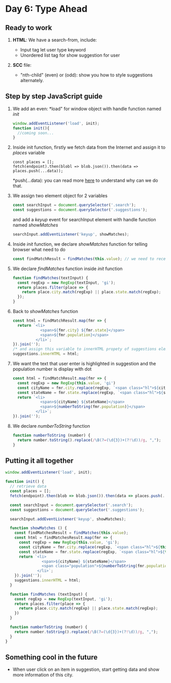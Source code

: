 # Day 6: Type Ahead

## Ready to work

1. **HTML**: We have a search-from, include:

   - Input tag let user type keyword
   - Unordered list tag for show suggestion for user

2. **SCC** file:

   - "nth-child" (even) or (odd): show you how to style suggestions alternately.

## Step by step JavaScript guide

1. We add an even: *load" for window object with handle function named *init*

   ```javascript
   window.addEventListener('load', init);
   function init(){
     //coming soon...
   }
   ```

2. Inside init function, firstly we fetch data from the Internet and assign it to *places* variable

   ```javascritp
   const places = [];
   fetch(endpoint).then(blobl => blob.json()).then(data => places.push(...data));
   ```

   *push(...data): you can read more [here](https://developer.mozilla.org/en-US/docs/Web/JavaScript/Reference/Operators/Spread_syntax) to understand why can we do that.

3. We assign two element object for 2 variables

   ```javascript
   const searchInput = document.querySelector('.search');
   const suggestions = document.querySelector('.suggestions');
   ```

   and add a *keyup* event for searchInput element with handle function named *showMatches*

   ```javascript
   searchInput.addEventListener('keyup', showMatches);
   ```

4. Inside *init* function, we declare *showMatches* function for telling browser what need to do

   ```javascript
   const findMatchResult = findMatches(this.value); // we need to receive text input by user, we will search it in places variable by calling another function findMatches with parameter is text input.
   ```

5. We declare *findMatches* function inside *init* function

   ```javascript
   function findMatches(textInput) {
     const regExp = new RegExp(textInput, 'gi');
     return places.filter(place => {
       return place.city.match(regExp) || place.state.match(regExp);
     });
   }
   ```

6. Back to *showMatches* function

   ```javascript
   const html = findMatchResult.map(fmr => {
     return `<li>
               <span>${fmr.city} ${fmr.state}</span>
               <span>${fmr.population}</span>
             </li>`;  
   }).join('');
   /* and assign this variable to innerHTML propety of suggestions element */
   suggestions.innerHTML = html;
   ```

7. We want the text that user enter is highlighted in suggestion and the population number is display with dot

   ```javascript
   const html = findMatchResult.map(fmr => {
     const regExp = new RegExp(this.value, 'gi')
     const cityName = fmr.city.replace(regExp, `<span class="hl">${cityName}</span>`);
     const stateName = fmr.state.replace(regExp, `<span class="hl">${stateName}</span>`);
     return `<li>
               <span>${cityName} ${stateName}</span>
               <span>${numberToString(fmr.population)}</span>
             </li>`;  
   }).join('');
   ```

8. We declare *numberToString* function

   ```javascript
   function numberToString (number) {
     return number.toString().replace(/\B(?=(\d{3})+(?!\d))/g, ",");
   }
   ```

## Putting it all together

   ```javascript
   window.addEventListener('load', init);

   function init() {
     // retrieve data
     const places = [];
     fetch(endpoint).then(blob => blob.json()).then(data => places.push(...data));

     const searchInput = document.querySelector('.search');
     const suggestions = document.querySelector('.suggestions');

     searchInput.addEventListener('keyup', showMatches);

     function showMatches () {
       const findMatchesResult = findMatches(this.value);
       const html = findMatchesResult.map(fmr => {
         const regExp = new RegExp(this.value, 'gi');
         const cityName = fmr.city.replace(regExp, `<span class="hl">${this.value}</span>`);
         const stateName = fmr.state.replace(regExp, `<span class="hl">${this.value}</span>`); 
         return `<li>
                   <span>${cityName} ${stateName}</span>
                   <span class="population">${numberToString(fmr.population)}</span>
                 </li>`;
       }).join('');
       suggestions.innerHTML = html;
     }

     function findMatches (textInput) {
       const regExp = new RegExp(textInput, 'gi');
       return places.filter(place => {
         return place.city.match(regExp) || place.state.match(regExp);
       })
     }

     function numberToString (number) {
       return number.toString().replace(/\B(?=(\d{3})+(?!\d))/g, ",");
     }
   }
   ```

## Something cool in the future

- When user click on an item in suggestion, start getting data and show more information of this city.